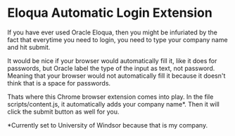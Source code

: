 # Eloqua Automatic Login Extension

If you have ever used Oracle Eloqua, then you might be infuriated by the fact that everytime you need to login, you need to type your company name and hit submit.

It would be nice if your browser would automatically fill it, like it does for passwords, but Oracle label the type of the input as text, not password.
Meaning that your browser would not automatically fill it because it doesn't think that is a space for passwords.

Thats where this Chrome browser extension comes into play. In the file scripts/content.js, it automatically adds your company name*. Then it will click the submit button as well for you.


*Currently set to University of Windsor because that is my company.
